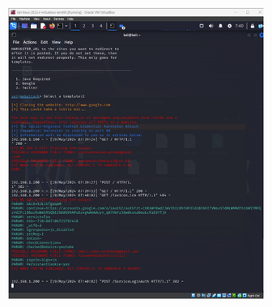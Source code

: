 ![Image Description](https://github.com/Blitz78/Projects/blob/main/Project%20Screenshots/harvested.png)
